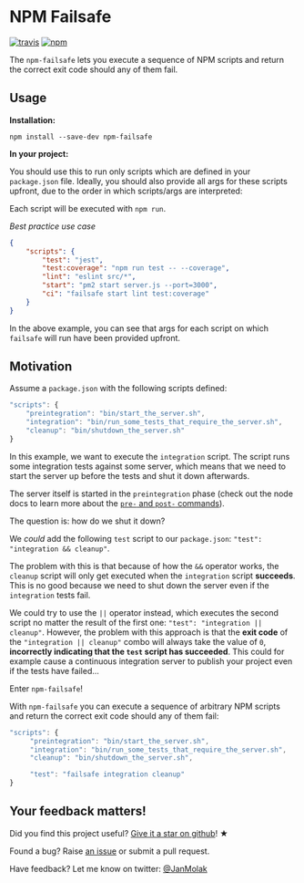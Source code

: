 # NPM Failsafe

[![travis][travis-image]][travis-url]
[![npm][npm-image]][npm-url]

[travis-image]: https://img.shields.io/travis/jan-molak/npm-failsafe.svg?style=flat
[travis-url]: https://travis-ci.org/jan-molak/npm-failsafe
[npm-image]: https://img.shields.io/npm/v/npm-failsafe.svg?style=flat
[npm-url]: https://npmjs.org/package/npm-failsafe

The `npm-failsafe` lets you execute a sequence of NPM scripts and return the correct exit code
should any of them fail.

## Usage

**Installation:**

```
npm install --save-dev npm-failsafe
```

**In your project:**

You should use this to run only scripts which are defined in your `package.json` file. 
Ideally, you should also provide all args for these scripts upfront, due to the order in which scripts/args are interpreted:

Each script will be executed with `npm run`.

*Best practice use case*

```json
{
    "scripts": {
        "test": "jest",
        "test:coverage": "npm run test -- --coverage",
        "lint": "eslint src/*",
        "start": "pm2 start server.js --port=3000",
        "ci": "failsafe start lint test:coverage"
    }
}
```

In the above example, you can see that args for each script on which `failsafe` will run have been provided upfront.

## Motivation

Assume a `package.json` with the following scripts defined:

```js
"scripts": {
    "preintegration": "bin/start_the_server.sh",
    "integration": "bin/run_some_tests_that_require_the_server.sh",
    "cleanup": "bin/shutdown_the_server.sh"
}
```

In this example, we want to execute the `integration` script.
The script runs some integration tests against some server,
which means that we need to start the server up before the tests and shut it
down afterwards.

The server itself is started in the `preintegration` phase
(check out the node docs to learn more about the
[`pre-` and `post-` commands](https://docs.npmjs.com/misc/scripts)).

The question is: how do we shut it down?

We _could_ add the following `test` script to our `package.json`:
`"test": "integration && cleanup"`.

The problem with this is that because of how the `&&` operator works, the `cleanup` script
will only get executed when the `integration` script **succeeds**. This is no good because we need
to shut down the server even if the `integration` tests fail.

We could try to use the `||` operator instead, which executes the second script no matter the result
of the first one: `"test": "integration || cleanup"`.
However, the problem with this approach is that the **exit code** of the `"integration || cleanup"`
combo will always take the value of `0`, **incorrectly indicating that the `test` script has succeeded**.
This could for example cause a continuous integration server to publish
your project even if the tests have failed...

Enter `npm-failsafe`!

With `npm-failsafe` you can execute a sequence of arbitrary NPM scripts and return the correct exit code
should any of them fail:

```js
"scripts": {
     "preintegration": "bin/start_the_server.sh",
     "integration": "bin/run_some_tests_that_require_the_server.sh",
     "cleanup": "bin/shutdown_the_server.sh",

     "test": "failsafe integration cleanup"
}
```

## Your feedback matters!

Did you find this project useful? [Give it a star on github](https://github.com/jan-molak/npm-failsafe)! &#9733;

Found a bug? Raise [an issue](https://github.com/jan-molak/npm-failsafe/issues?state=open)
or submit a pull request.

Have feedback? Let me know on twitter: [@JanMolak](https://twitter.com/JanMolak)